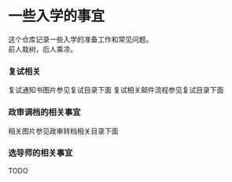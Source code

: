 # 一些入学的事宜
这个仓库记录一些入学的准备工作和常见问题。  
前人栽树，后人乘凉。

### 复试相关
复试通知书图片参见复试目录下面
复试相关邮件流程参见复试目录下面


### 政审调档的相关事宜  
相关图片参见政审转档相关目录下面

### 选导师的相关事宜
TODO
